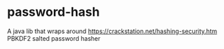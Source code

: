 # password-hash

A java lib that wraps around https://crackstation.net/hashing-security.htm PBKDF2 salted password hasher

